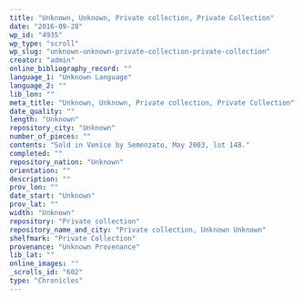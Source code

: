 ```yaml
---
title: "Unknown, Unknown, Private collection, Private Collection"
date: "2016-09-28"
wp_id: "4935"
wp_type: "scroll"
wp_slug: "unknown-unknown-private-collection-private-collection"
creator: "admin"
online_bibliography_record: ""
language_1: "Unknown Language"
language_2: ""
lib_lon: ""
meta_title: "Unknown, Unknown, Private collection, Private Collection"
date_quality: ""
length: "Unknown"
repository_city: "Unknown"
number_of_pieces: ""
contents: "Sold in Venice by Semenzato, May 2003, lot 148."
completed: ""
repository_nation: "Unknown"
orientation: ""
description: ""
prov_lon: ""
date_start: "Unknown"
prov_lat: ""
width: "Unknown"
repository: "Private collection"
repository_name_and_city: "Private collection, Unknown Unknown"
shelfmark: "Private Collection"
provenance: "Unknown Provenance"
lib_lat: ""
online_images: ""
_scrolls_id: "602"
type: "Chronicles"
---
```



